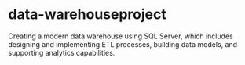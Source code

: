 # data-warehouseproject
Creating a modern data warehouse using SQL Server, which includes designing and implementing ETL processes, building data models, and supporting analytics capabilities.
